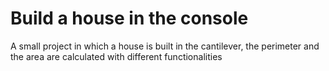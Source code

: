 # Build a house in the console
 A small project in which a house is built in the cantilever, the perimeter and the area are calculated with different functionalities
